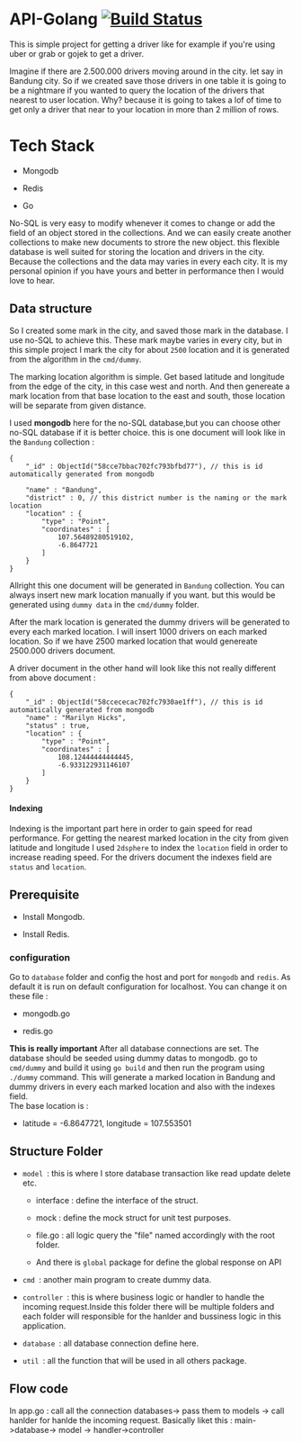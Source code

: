 
# API-Golang [![Build Status](https://secure.travis-ci.org/Gujarats/API-Golang.png)](http://travis-ci.org/Gujarats/API-Golang)
This is simple project for getting a driver like for example if you're using uber or grab or gojek to get a driver.

Imagine if there are 2.500.000 drivers moving around in the city. let say in Bandung city.
So if we created save those drivers in one table it is going to be a nightmare if you wanted to query the location of the drivers that nearest to user location. Why? because it is going to takes a lof of time to get only a driver that near to your location in more than 2 million of rows.

# Tech Stack

* Mongodb

* Redis

* Go

No-SQL is very easy to modify whenever it comes to change or add the field of an object stored in the collections. And we can easily create another collections to make new documents to strore the new object. this flexible database is well suited for storing the location and drivers in the city. Because the collections and the data may varies in every each city. It is my personal opinion if you have yours and better in performance then I would love to hear.

## Data structure
So I created some mark in the city, and saved those mark in the database. I use no-SQL to achieve this. These mark maybe varies in every city, but in this simple project I mark the city for about `2500` location and it is generated from the algorithm in the `cmd/dummy`.

The marking location algorithm is simple. Get based latitude and longitude from the edge of the city, in this case west and north. And then genereate a mark location from that base location to the east and south, those location will be separate from given distance.

I used <b>mongodb</b> here for the no-SQL database,but you can choose other no-SQL database if it is better choice. this is one document will look like in the `Bandung` collection : 

```
{
	"_id" : ObjectId("58cce7bbac702fc793bfbd77"), // this is id automatically generated from mongodb

	"name" : "Bandung",
	"district" : 0, // this district number is the naming or the mark location 
	"location" : {
		"type" : "Point",
		"coordinates" : [
			107.56489280519102,
			-6.8647721
		]
	}
}
```
Allright this one document will be generated in `Bandung` collection. You can always insert new mark location manually if you want. but this would be generated using `dummy data` in the `cmd/dummy` folder.


After the mark location is generated the dummy drivers will be generated to every each marked location. I will insert 1000 drivers on each marked location. So if we have 2500 marked location that would genereate 2500.000 drivers document.

A driver document in the other hand will look like this not really different from above document : 
```
{
	"_id" : ObjectId("58ccececac702fc7930ae1ff"), // this is id automatically generated from mongodb
	"name" : "Marilyn Hicks",
	"status" : true,
	"location" : {
		"type" : "Point",
		"coordinates" : [
			108.12444444444445,
			-6.933122931146107
		]
	}
}
```

#### Indexing
Indexing is the important part here in order to gain speed for read performance. For getting the nearest marked location in the city from given latitude and longitude I used `2dsphere` to index the `location` field in order to increase reading speed. For the drivers document the indexes field are `status` and `location`.

## Prerequisite

* Install Mongodb.

* Install Redis.

### configuration 
Go to `database` folder and config the host and port for `mongodb` and `redis`. As default it is run on default configuration for localhost. You can change it on these file : 

* mongodb.go 

* redis.go

<b>This is really important</b>
After all database connections are set. The database should be seeded using dummy datas to mongodb.
go to `cmd/dummy` and build it using `go build` and then run the program using `./dummy` command.
This will generate a marked location in Bandung and dummy drivers in every each marked location and also with the indexes field.  
The base location is : 

* latitude = -6.8647721, longitude = 107.553501

## Structure Folder
* `model `: this is where I store database transaction like read update delete etc.

    * interface : define the interface of the struct.

    * mock : define the mock struct for unit test purposes.

    * file.go : all logic query the "file" named accordingly with the root folder.
    
    * And there is `global` package for define the global response on API

* `cmd `: another main program to create dummy data.

* `controller `: this is where business logic or handler to handle the incoming request.Inside this folder there will be multiple folders and each folder will responsible for the hanlder and bussiness logic in this application.

* `database `: all database connection define here.

* `util `: all the function that will be used in all others package.


## Flow code 
In app.go : call all the connection databases-> pass them to models -> call hanlder for hanlde the incoming request.
Basically liket this : main->database-> model -> handler->controller


